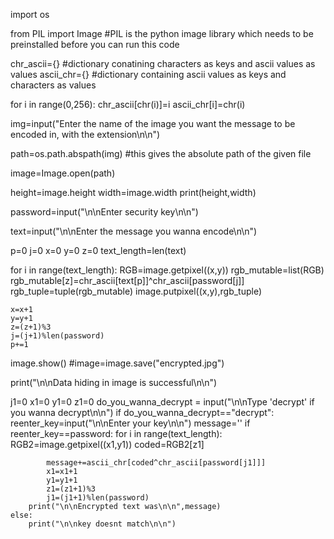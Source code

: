 import os

from PIL import Image   #PIL is the python image library which needs to be preinstalled before you can run this code

chr_ascii={}        #dictionary conatining characters as keys and ascii values as values
ascii_chr={}        #dictionary containing ascii values as keys and characters as values

for i in range(0,256):
    chr_ascii[chr(i)]=i
    ascii_chr[i]=chr(i)
    
    
img=input("Enter the name of the image you want the message to be encoded in, with the extension\n\n")

path=os.path.abspath(img)    #this gives the absolute path of the given file

image=Image.open(path)

height=image.height
width=image.width
print(height,width)


password=input("\n\nEnter security key\n\n")

text=input("\n\nEnter the message you wanna encode\n\n")


p=0
j=0
x=0
y=0
z=0
text_length=len(text)

for i in range(text_length):
    RGB=image.getpixel((x,y))
    rgb_mutable=list(RGB)
    rgb_mutable[z]=chr_ascii[text[p]]^chr_ascii[password[j]]
    rgb_tuple=tuple(rgb_mutable)
    image.putpixel((x,y),rgb_tuple)
    
    
    
    
    
    x=x+1
    y=y+1
    z=(z+1)%3
    j=(j+1)%len(password)
    p+=1

    
image.show()
#image=image.save("encrypted.jpg")


print("\n\nData hiding in image is successful\n\n")


j1=0
x1=0
y1=0
z1=0
do_you_wanna_decrypt = input("\n\nType 'decrypt' if you wanna decrypt\n\n")
if do_you_wanna_decrypt=="decrypt":
    reenter_key=input("\n\nEnter your key\n\n")
    message=''
    if reenter_key==password:
        for i in range(text_length):
            RGB2=image.getpixel((x1,y1))
            coded=RGB2[z1]
        
            message+=ascii_chr[coded^chr_ascii[password[j1]]]
            x1=x1+1
            y1=y1+1
            z1=(z1+1)%3
            j1=(j1+1)%len(password)
        print("\n\nEncrypted text was\n\n",message)
    else:
        print("\n\nkey doesnt match\n\n")
